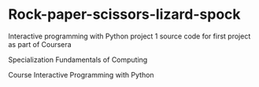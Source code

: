 # Rock-paper-scissors-lizard-spock
Interactive programming with Python project 1
source code for first project as part of Coursera 

Specialization
Fundamentals of Computing

Course
Interactive Programming with Python

